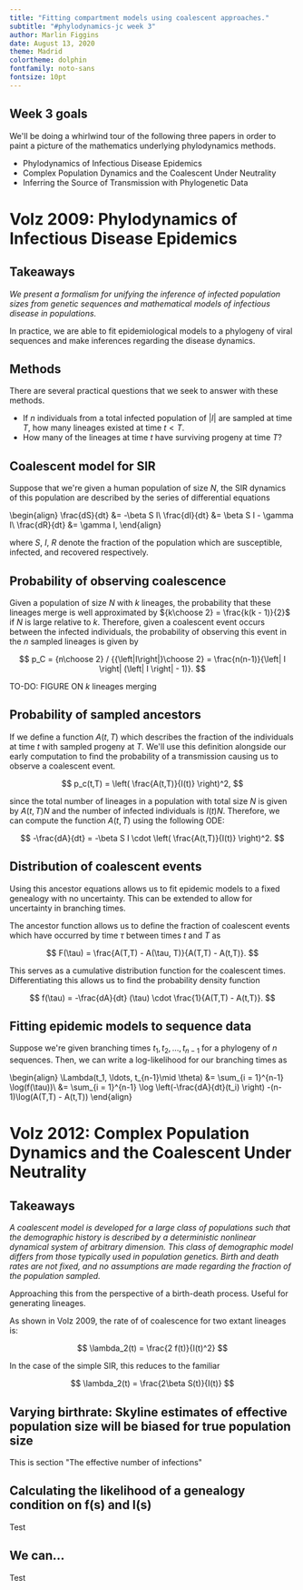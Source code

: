 ```yaml
---
title: "Fitting compartment models using coalescent approaches."
subtitle: "#phylodynamics-jc week 3"
author: Marlin Figgins
date: August 13, 2020
theme: Madrid
colortheme: dolphin
fontfamily: noto-sans
fontsize: 10pt
---
```


## Week 3 goals

We'll be doing a whirlwind tour of the following three papers in order to paint a picture of the mathematics underlying phylodynamics methods.

- Phylodynamics of Infectious Disease Epidemics
- Complex Population Dynamics and the Coalescent Under Neutrality
- Inferring the Source of Transmission with Phylogenetic Data

# Volz 2009: Phylodynamics of Infectious Disease Epidemics

## Takeaways

*We present a formalism for unifying the inference of infected population sizes from genetic sequences and mathematical models of infectious disease in populations.*

In practice, we are able to fit epidemiological models to a phylogeny of viral sequences and make inferences regarding the disease dynamics.

## Methods

There are several practical questions that we seek to answer with these methods.

- If $n$ individuals from a total infected population of $\left| I\right|$ are sampled at time $T$, how many lineages existed at time $t<T$.
- How many of the lineages at time $t$ have surviving progeny at time $T$?

## Coalescent model for SIR

Suppose that we're given a human population of size $N$, the SIR dynamics of this population are described by the series of differential equations

\begin{align}
\frac{dS}{dt} &= -\beta S I\\
\frac{dI}{dt} &= \beta S I - \gamma I\\
\frac{dR}{dt} &= \gamma I,
\end{align}

where $S$, $I$, $R$ denote the fraction of the population which are susceptible, infected, and recovered respectively.

## Probability of observing coalescence

Given a population of size $N$ with $k$ lineages, the probability that these lineages merge is well approximated by ${k\choose 2} = \frac{k(k - 1)}{2}$ if $N$ is large relative to $k$. Therefore, given a coalescent event occurs between the infected individuals, the probability of observing this event in the $n$ sampled lineages is given by

$$
p_C =  {n\choose 2} / {{\left|I\right|}\choose 2}  = \frac{n(n-1)}{\left| I \right| (\left| I \right| - 1)}.
$$

TO-DO: FIGURE ON $k$ lineages merging

## Probability of sampled ancestors

If we define a function $A(t, T)$ which describes the fraction of the individuals at time $t$ with sampled progeny at $T$. We'll use this definition alongside our early computation to find the probability of a transmission causing us to observe a coalescent event.

$$
p_c(t,T) = \left( \frac{A(t,T)}{I(t)} \right)^2,
$$

since the total number of lineages in a population with total size $N$ is given by $A(t,T)N$ and the number of infected individuals is $I(t)N$.
Therefore, we can compute the function $A(t,T)$ using the following ODE:

$$
-\frac{dA}{dt} = -\beta S I \cdot \left( \frac{A(t,T)}{I(t)} \right)^2.
$$

## Distribution of coalescent events

Using this ancestor equations allows us to fit epidemic models to a fixed genealogy with no uncertainty. This can be extended to allow for uncertainty in branching times.

The ancestor function allows us to define the fraction of coalescent events which have occurred by time $\tau$ between times $t$ and $T$ as

$$
F(\tau) = \frac{A(T,T) - A(\tau, T)}{A(T,T) - A(t,T)}.
$$

This serves as a cumulative distribution function for the coalescent times. Differentiating this allows us to find the probability density function

$$
f(\tau) = -\frac{dA}{dt} (\tau) \cdot \frac{1}{A(T,T) - A(t,T)}.
$$

## Fitting epidemic models to sequence data

Suppose we're given branching times $t_1, t_2, \ldots, t_{n-1}$ for a phylogeny of $n$ sequences. Then, we can write a log-likelihood for our branching times as

\begin{align}
\Lambda(t_1, \ldots, t_{n-1}\mid \theta) &= \sum_{i = 1}^{n-1} \log(f(\tau))\\
&= \sum_{i = 1}^{n-1} \log \left(-\frac{dA}{dt}(t_i) \right) -(n-1)\log(A(T,T) - A(t,T))
\end{align}

# Volz 2012: Complex Population Dynamics and the Coalescent Under Neutrality

## Takeaways

*A coalescent model is developed for a large class of populations such that the demographic history is described by a deterministic nonlinear dynamical system of arbitrary dimension. This class of demographic model differs from those typically used in population genetics. Birth and death rates are not fixed, and no assumptions are made regarding the fraction of the population sampled.*

Approaching this from the perspective of a birth-death process. Useful for generating lineages.

As shown in Volz 2009, the rate of of coalescence for two extant lineages is:

$$
\lambda_2(t) = \frac{2 f(t)}{I(t)^2}
$$

In the case of the simple SIR, this reduces to the familiar

$$
\lambda_2(t) = \frac{2\beta S(t)}{I(t)}
$$

## Varying birthrate: Skyline estimates of effective population size will be biased for true population size

This is section "The effective number of infections"

## Calculating the likelihood of a genealogy condition on f(s) and I(s)

Test

## We can...

Test
